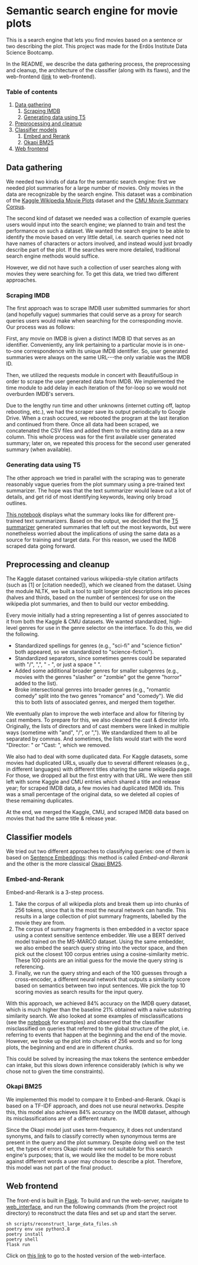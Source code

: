 # Semantic search engine for movie plots

This is a search engine that lets you find movies based on a sentence or two describing the plot.
This project was made for the Erdös Institute Data Science Bootcamp.

In the README, we describe the data gathering process, the preprocessing and cleanup, the architecture of the classifier (along with its flaws), and the web-frontend ([link](http://jupyter.sayantankhan.io/search) to web-frontend).

### Table of contents
1. [Data gathering](#data-gathering)
	1. [Scraping IMDB](#imdb-scraping)
	2. [Generating data using T5](#summary-generation)
2. [Preprocessing and cleanup](#preprocessing)
3. [Classifier models](#classifier)
	1. [Embed and Rerank](#embed)
	2. [Okapi BM25](#okapi)
5. [Web frontend](#web-frontend)

## Data gathering <a name="data-gathering"></a>

We needed two kinds of data for the semantic search engine: first we needed plot summaries for a large number of movies. Only movies in the data are recognizable by the search engine.
This dataset was a combination of the [Kaggle Wikipedia Movie Plots](https://www.kaggle.com/datasets/jrobischon/wikipedia-movie-plots) dataset and the [CMU Movie Summary Corpus](http://www.cs.cmu.edu/~ark/personas/).

The second kind of dataset we needed was a collection of example queries users would input into the search engine; we planned to train and test the performance on such a dataset.
We wanted the search engine to be able to identify the movie based on very little detail, i.e. search queries need not have names of characters or actors involved, and instead would just broadly describe part of the plot.
If the searches were more detailed, traditional search engine methods would suffice.

However, we did not have such a collection of user searches along with movies they were searching for.
To get this data, we tried two different approaches.

### Scraping IMDB <a name="imdb-scraping"></a>

The first approach was to scrape IMDB user submitted summaries for short (and hopefully vague) summaries that could serve as a proxy for search queries users would make when searching for the corresponding movie. Our process was as follows:

First, any movie on IMDB is given a distinct IMDB ID that serves as an identifier. Conveniently, any link pertaining to a particular movie is in one-to-one correspondence with its unique IMDB identifier. So, user generated summaries were always on the same URL---the only variable was the IMDB ID.

Then, we utilized the requests module in concert with BeautifulSoup in order to scrape the user generated data from IMDB. We implemented the time module to add delay in each iteration of the for-loop so we would not overburden IMDB's servers.

Due to the lengthy run time and other unknowns (internet cutting off, laptop rebooting, etc.), we had the scraper save its output periodically to Google Drive. When a crash occured, we rebooted the program at the last iteration and continued from there. Once all data had been scraped, we concatenated the CSV files and added them to the existing data as a new column. This whole process was for the first available user generated summary; later on, we repeated this process for the second user generated summary (when available).

### Generating data using T5 <a name="summary-generation"></a>

The other approach we tried in parallel with the scraping was to generate reasonably vague queries from the plot summary using a pre-trained text summarizer.
The hope was that the text summarizer would leave out a lot of details, and get rid of most identifying keywords, leaving only broad outlines.

[This notebook](notebooks/cleaning-and-preprocessing/plot-summarizer.ipynb) displays what the summary looks like for different pre-trained text summarizers.
Based on the output, we decided that the [T5 summarizer](https://huggingface.co/docs/transformers/model_doc/t5) generated summaries that left out the most keywords, but were nonetheless worried about the implications of using the same data as a source for training and target data. For this reason, we used the IMDB scraped data going forward.

## Preprocessing and cleanup <a name="preprocessing"></a>

The Kaggle dataset contained various wikipedia-style citation artifacts (such as \[1\] or \[citation needed\]), which we cleaned from the dataset. Using the module NLTK, we built a tool to split longer plot descriptions into pieces (halves and thirds, based on the number of sentences) for use on the wikipedia plot summaries, and then to build our vector embedding.

Every movie initially had a string representing a list of genres associated to it from both the Kaggle & CMU datasets. We wanted standardized, high-level genres for use in the genre selector on the interface. To do this, we did the following.
+ Standardized spellings for genres (e.g., "sci-fi" and "science fiction" both appeared, so we standardized to "science-fiction").
+ Standardized separators, since sometimes genres could be separated with "/", ",", " - ", or just a space " ".
+ Added some additional broader genres for smaller subgenres (e.g., movies with the genres "slasher" or "zombie" got the genre "horror" added to the list).
+ Broke intersectional genres into broader genres (e.g., "romantic comedy" split into the two genres "romance" and "comedy").
We did this to both lists of associated genres, and merged them together.

We eventually plan to improve the web interface and allow for filtering by cast members. To prepare for this, we also cleaned the cast & director info. Originally, the lists of directors and of cast members were linked in multiple ways (sometime with "and", "/", or ","). We standardized them to all be separated by commas. And sometimes, the lists would start with the word "Director: " or "Cast: ", which we removed.

We also had to deal with some duplicated data. For Kaggle datasets, some movies had duplicated URLs, usually due to several different releases (e.g., in different languages) with different titles sharing the same wikipedia page. For those, we dropped all but the first entry with that URL. We were then still left with some Kaggle and CMU entries which shared a title and release year; for scraped IMDB data, a few movies had duplicated IMDB ids. This was a small percentage of the original data, so we deleted all copies of these remaining duplicates.

At the end, we merged the Kaggle, CMU, and scraped IMDB data based on movies that had the same title & release year.

## Classifier models <a name="classifier"></a>

We tried out two different approaches to classifying queries: one of them is based on [Sentence Embeddings](https://www.sbert.net/index.html): this method is called _Embed-and-Rerank_ and the other is the more classical [Okapi BM25](https://en.wikipedia.org/wiki/Okapi_BM25).

### Embed-and-Rerank <a name="embed"></a>

Embed-and-Rerank is a 3-step process.

1. Take the corpus of all wikipedia plots and break them up into chunks of 256 tokens, since that is the most the neural network can handle. This results in a large collection of plot summary fragments, labelled by the movie they are from.
2. The corpus of summary fragments is then embedded in a vector space using a context sensitive sentence embedder. We use a BERT derived model trained on the MS-MARCO dataset. Using the same embedder, we also embed the search query string into the vector space, and then pick out the closest 100 corpus entries using a cosine-similarity metric. These 100 points are an initial guess for the movie the query string is referencing.
3. Finally, we run the query string and each of the 100 guesses through a cross-encoder, a different neural network that outputs a similarity score based on semantics between two input sentences. We pick the top 10 scoring movies as search results for the input query.

With this approach, we achieved 84% accuracy on the IMDB query dataset, which is much higher than the baseline 21% obtained with a naïve substring similarity search.
We also looked at some examples of misclassifications (see the [notebook](notebooks/testing/embed_and_rerank.ipynb) for examples) and observed that the classifier misclassified on queries that referred to the global structure of the plot, i.e. referring to events that happen at the beginning and the end of the movie.
However, we broke up the plot into chunks of 256 words and so for long plots, the beginning and end are in different chunks.

This could be solved by increasing the max tokens the sentence embedder can intake, but this slows down inference considerably (which is why we chose not to given the time constraints).

### Okapi BM25 <a name="okapi"></a>
We implemented this model to compare it to Embed-and-Rerank. Okapi is based on a TF-IDF approach, and does not use neural networks.
Despite this, this model also achieves 84% accuracy on the IMDB dataset, although its misclassifications are of a different nature.

Since the Okapi model just uses term-frequency, it does not understand synonyms, and fails to classify correctly when synonymous terms are present in the query and the plot summary.
Despite doing well on the test set, the types of errors Okapi made were not suitable for this search engine's purposes; that is, we would like the model to be more robust against different words a user may choose to describe a plot. Therefore, this model was not part of the final product.

## Web frontend <a name="web-frontend"></a>

The front-end is built in [Flask](https://flask.palletsprojects.com/en/2.1.x/).
To build and run the web-server, navigate to [web_interface](web_interface), and run the following commands (from the project root directory) to reconstruct the data files and set up and start the server.
```
sh scripts/reconstruct_large_data_files.sh
poetry env use python3.8
poetry install
poetry shell
flask run
```
Click on [this link](http://jupyter.sayantankhan.io/search) to go to the hosted version of the web-interface.

